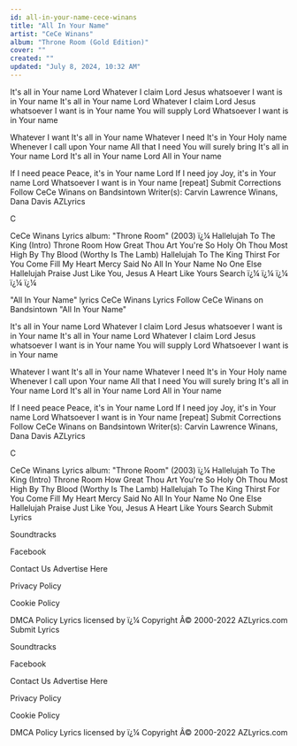 ```yaml
---
id: all-in-your-name-cece-winans
title: "All In Your Name"
artist: "CeCe Winans"
album: "Throne Room (Gold Edition)"
cover: ""
created: ""
updated: "July 8, 2024, 10:32 AM"
---
```


It's all in Your name Lord
Whatever I claim Lord
Jesus whatsoever
I want is in Your name
It's all in Your name Lord
Whatever I claim Lord
Jesus whatsoever
I want is in Your name
You will supply Lord
Whatsoever
I want is in Your name

Whatever I want
It's all in Your name
Whatever I need
It's in Your Holy name
Whenever I call upon Your name
All that I need You will surely bring
It's all in Your name Lord
It's all in Your name Lord
All in Your name



If I need peace
Peace, it's in Your name Lord
If I need joy
Joy, it's in Your name Lord
Whatsoever I want is in Your name
[repeat]
 Submit Corrections
Follow CeCe Winans
on Bandsintown
Writer(s): Carvin Lawrence Winans, Dana Davis
AZLyrics
 
C
 
CeCe Winans Lyrics
album: "Throne Room" (2003)
ï¿¼
Hallelujah To The King (Intro)
Throne Room
How Great Thou Art
You're So Holy
Oh Thou Most High
By Thy Blood (Worthy Is The Lamb)
Hallelujah To The King
Thirst For You
Come Fill My Heart
Mercy Said No
All In Your Name
No One Else
Hallelujah Praise
Just Like You, Jesus
A Heart Like Yours
 Search
ï¿¼
ï¿¼ ï¿¼ ï¿¼ ï¿¼
 
"All In Your Name" lyrics
CeCe Winans Lyrics
Follow CeCe Winans
on Bandsintown
"All In Your Name"

It's all in Your name Lord
Whatever I claim Lord
Jesus whatsoever
I want is in Your name
It's all in Your name Lord
Whatever I claim Lord
Jesus whatsoever
I want is in Your name
You will supply Lord
Whatsoever
I want is in Your name

Whatever I want
It's all in Your name
Whatever I need
It's in Your Holy name
Whenever I call upon Your name
All that I need You will surely bring
It's all in Your name Lord
It's all in Your name Lord
All in Your name



If I need peace
Peace, it's in Your name Lord
If I need joy
Joy, it's in Your name Lord
Whatsoever I want is in Your name
[repeat]
 Submit Corrections
Follow CeCe Winans
on Bandsintown
Writer(s): Carvin Lawrence Winans, Dana Davis
AZLyrics
 
C
 
CeCe Winans Lyrics
album: "Throne Room" (2003)
ï¿¼
Hallelujah To The King (Intro)
Throne Room
How Great Thou Art
You're So Holy
Oh Thou Most High
By Thy Blood (Worthy Is The Lamb)
Hallelujah To The King
Thirst For You
Come Fill My Heart
Mercy Said No
All In Your Name
No One Else
Hallelujah Praise
Just Like You, Jesus
A Heart Like Yours
 Search
Submit Lyrics
 
Soundtracks
 
Facebook
 
Contact Us
Advertise Here
 
Privacy Policy
 
Cookie Policy
 
DMCA Policy
Lyrics licensed by ï¿¼
Copyright Â© 2000-2022 AZLyrics.com
Submit Lyrics
 
Soundtracks
 
Facebook
 
Contact Us
Advertise Here
 
Privacy Policy
 
Cookie Policy
 
DMCA Policy
Lyrics licensed by ï¿¼
Copyright Â© 2000-2022 AZLyrics.com